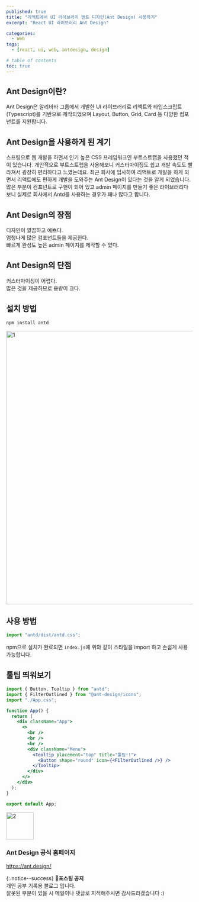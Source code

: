 ```yaml
---
published: true
title: "리액트에서 UI 라이브러리 앤트 디자인(Ant Design) 사용하기"
excerpt: "React UI 라이브러리 Ant Design"

categories:
  - Web
tags:
  - [react, ui, web, antdesign, design]

# table of contents
toc: true
---
```


## Ant Design이란?

Ant Design은 알리바바 그룹에서 개발한 UI 라이브러리로 리액트와 타입스크립트(Typescript)를 기반으로 제작되었으며 Layout, Button, Grid, Card 등 다양한 컴포넌트를 지원합니다.

## Ant Design을 사용하게 된 계기

스프링으로 웹 개발을 하면서 인기 높은 CSS 프레임워크인 부트스트랩을 사용했던 적이 있습니다. 개인적으로 부트스트랩을 사용해보니 커스터마이징도 쉽고 개발 속도도 빨라져서 굉장히 편리하다고 느꼈는데요. 최근 회사에 입사하여 리액트로 개발을 하게 되면서 리액트에도 편하게 개발을 도와주는 Ant Design이 있다는 것을 알게 되었습니다. 많은 부분이 컴포넌트로 구현이 되어 있고 admin 페이지를 만들기 좋은 라이브러리다보니 실제로 회사에서 Antd를 사용하는 경우가 꽤나 많다고 합니다.

## Ant Design의 장점

디자인이 깔끔하고 예쁘다.  
엄청나게 많은 컴포넌트들을 제공한다.  
빠르게 완성도 높은 admin 페이지를 제작할 수 있다.

## Ant Design의 단점

커스터마이징이 어렵다.  
많은 것을 제공하므로 용량이 크다.

## 설치 방법

```jsx
npm install antd
```

<img width="739" alt="1" src="https://user-images.githubusercontent.com/95404736/175957425-2868ad78-6eed-499c-9f18-4217ebf97045.png">

## 사용 방법

```jsx
import "antd/dist/antd.css";
```

npm으로 설치가 완료되면 `index.js`에 위와 같이 스타일을 import 하고 손쉽게 사용 가능합니다.

## 툴팁 띄워보기

```jsx
import { Button, Tooltip } from "antd";
import { FilterOutlined } from "@ant-design/icons";
import "./App.css";

function App() {
  return (
    <div className="App">
      <>
        <br />
        <br />
        <br />
        <div className="Menu">
          <Tooltip placement="top" title="툴팁!!">
            <Button shape="round" icon={<FilterOutlined />} />
          </Tooltip>
        </div>
      </>
    </div>
  );
}

export default App;
```

<img width="74" alt="2" src="https://user-images.githubusercontent.com/95404736/175968267-3ca1c031-1275-43bb-b9d1-7fd0732fb118.png">

### Ant Design 공식 홈페이지

<https://ant.design/>

{:.notice--success}
🔔**포스팅 공지**  
개인 공부 기록용 블로그 입니다.  
잘못된 부분이 있을 시 메일이나 댓글로 지적해주시면 감사드리겠습니다 :)
